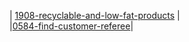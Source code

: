 | [1908-recyclable-and-low-fat-products](https://github.com/juba97/LeetCode-Solutions/tree/master/1908-recyclable-and-low-fat-products) |
<br>
|[0584-find-customer-referee](https://github.com/juba97/LeetCode-Solutions/blob/main/0584-find-customer-referee/0584-find-customer-referee.sql)|
<!---LeetCode Topics End-->
